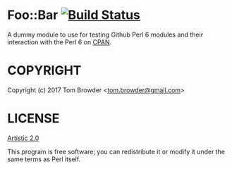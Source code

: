 # Foo::Bar [![Build Status](https://travis-ci.org/tbrowder/Foo-Bar-Perl6.svg?branch=master)](https://travis-ci.org/tbrowder/Foo-Bar-Perl6)

A dummy module to use for testing Github Perl 6 modules and their interaction with the Perl 6 on [CPAN](https://cpan.org).
# COPYRIGHT

Copyright (c) 2017 Tom Browder <<tom.browder@gmail.com>>

# LICENSE

[Artistic 2.0](https://github.com/tbrowder/Foo-Bar-Perl6/blob/master/LICENSE)

This program is free software; you can redistribute it or modify it
under the same terms as Perl itself.
